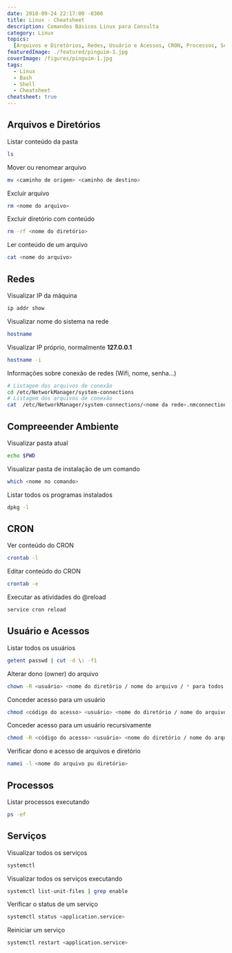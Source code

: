 ```yaml
---
date: 2018-09-24 22:17:00 -0300
title: Linux - Cheatsheet
description: Comandos Básicos Linux para Consulta
category: Linux
topics:
  [Arquivos e Diretórios, Redes, Usuário e Acessos, CRON, Processos, Serviços]
featuredImage: ./featured/pinguim-1.jpg
coverImage: /figures/pinguim-1.jpg
tags:
  - Linux
  - Bash
  - Shell
  - Cheatsheet
cheatsheet: true  
---
```


## Arquivos e Diretórios

Listar conteúdo da pasta

```bash
ls
```

Mover ou renomear arquivo

```bash
mv <caminho de origem> <caminho de destino>
```

Excluir arquivo

```bash
rm <nome do arquivo>
```

Excluir diretório com conteúdo

```bash
rm -rf <nome do diretório>
```

Ler conteúdo de um arquivo

```bash
cat <nome do arquivo>
```

## Redes

Visualizar IP da máquina

```bash
ip addr show
```

Visualizar nome do sistema na rede

```bash
hostname
```

Visualizar IP próprio, normalmente **127.0.0.1**

```bash
hostname -i
```

Informações sobre conexão de redes (Wifi, nome, senha...)

```bash
# Listagem dos arquivos de conexão
cd /etc/NetworkManager/system-connections
# Listagem dos arquivos de conexão
cat  /etc/NetworkManager/system-connections/<nome da rede>.nmconnection
```

## Compreeender Ambiente

Visualizar pasta atual

```bash
echo $PWD
```

Visualizar pasta de instalação de um comando

```bash
which <nome no comando>
```

Listar todos os programas instalados

```bash
dpkg -l
```

## CRON

Ver conteúdo do CRON

```bash
crontab -l
```

Editar conteúdo do CRON

```bash
crontab -e
```

Executar as atividades do @reload

```bash
service cron reload
```

## Usuário e Acessos

Listar todos os usuários

```bash
getent passwd | cut -d \: -f1
```

Alterar dono (owner) do arquivo

```bash
chown -R <usuário> <nome do diretório / nome do arquivo / * para todos os arquivos>
```

Conceder acesso para um usuário

```bash
chmod <código do acesso> <usuário> <nome do diretório / nome do arquivo / * para todos os arquivos>
```

Conceder acesso para um usuário recursivamente

```bash
chmod -R <código do acesso> <usuário> <nome do diretório / nome do arquivo / * para todos os arquivos>
```

Verificar dono e acesso de arquivos e diretório

```bash
namei -l <nome do arquivo pu diretório>
```

## Processos

Listar processos executando

```bash
ps -ef
```

## Serviços

Visualizar todos os serviços

```bash
systemctl
```

Visualizar todos os serviços executando

```bash
systemctl list-unit-files | grep enable
```

Verificar o status de um serviço

```bash
systemctl status <application.service>
```

Reiniciar um serviço

```bash
systemctl restart <application.service>
```
